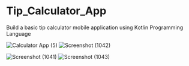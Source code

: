 # Tip_Calculator_App
Build a basic tip calculator mobile application using Kotlin Programming Language



![Calculator App (5)](https://user-images.githubusercontent.com/99383107/222916966-8b4fa20f-bcbb-4d79-aa18-818a378eb180.png)
![Screenshot (1042)](https://user-images.githubusercontent.com/99383107/222916979-b1986ef5-b1ec-4359-971e-449ec798443a.png)

![Screenshot (1041)](https://user-images.githubusercontent.com/99383107/222916990-51aa7721-6546-4e9d-b83d-2c1c236ae436.png)
![Screenshot (1043)](https://user-images.githubusercontent.com/99383107/222916975-35e7a4fa-689a-4fb4-821a-61853961cb59.png)
